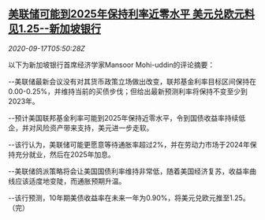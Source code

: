 <!--1600322098000-->
[美联储可能到2025年保持利率近零水平 美元兑欧元料见1.25--新加坡银行](https://cn.reuters.com/article/singapore-bank-fed-dollar-0917-idCNKBS2680NA)
------

<div><i>2020-09-17T05:50:28Z</i></div><p>以下为新加坡银行首席经济学家Mansoor Mohi-uddin的评论摘要：</p><p>--美联储最新会议没有对其货币政策立场做出改变，联邦基金利率目标区间保持在0.00-0.25%，并维持当前的买债步伐；但给出最新预测利率将保持不变至少到2023年。</p><p>--预计美国联邦基金利率可能到2025年保持近零水平，令到国债收益率持续低企，并对风险资产带来支持，美元进一步走软。</p><p>--该行认为，美联储可能更愿意等待通胀率超过2%，并在劳动力市场于2024年保持充分就业，然后在2025年加息。</p><p>--美联储鸽派策略将会让美国国债利率维持非常低，随着美国经济复苏，收益率曲线应该适度地变陡，而通胀预期升温。</p><p>--该行预测，10年期美债收益率在未来一年为0.90%，将美元兑欧元推至1.25。（完）</p>
